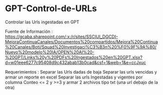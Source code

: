 # GPT-Control-de-URLs
Controlar las Urls ingestadas en GPT 

Fuente de Información : https://gcaba.sharepoint.com/:x:/r/sites/SSCIUI_DGCDI-MejoraContinuaCanales/Documentos%20compartidos/Mejora%20Continua%20Canales/Boti/Squad%20Investigaci%C3%B3n%20%F0%9F%9A%80/Nuevo%20modelo%20IA/OPEN%20AI%20-%20GPT/Links%20y%20PDFs%20Ingestados%20en%20GPT.xlsx?d=w01eee6277c95408d9c432abab13b0cad&csf=1&web=1&e=ccJxuc 

Requerimientos : Separar las Urls dadas de baja 
Separar las urls vencidas y armar un reporte en excel 
Separar las urls Ingestadas y vigentes por columna Conteo <= 2 y >=3 y armar 2 archivos tipo txt (una url debajo de la otra) 

